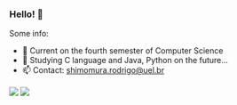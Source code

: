 ### Hello! 👋

Some info:

- 🔭 Current on the fourth semester of Computer Science
- 🌱 Studying C language and Java, Python on the future...
- 📫 Contact: shimomura.rodrigo@uel.br

<p align="left">
  <img align="center" src="https://github-readme-stats.vercel.app/api?username=rmshimomura&theme=merko&count_private=true&border_color=white&show_icons=true&border_radius=20" />
  <img align="center" src="https://github-readme-stats.vercel.app/api/top-langs/?username=rmshimomura&layout=compact&theme=merko&border_color=white&border_radius=20" />
</p>
